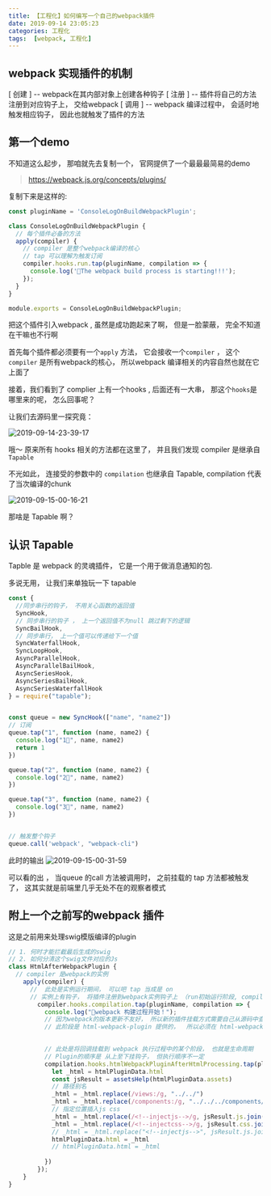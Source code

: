 ```yaml
---
title: 【工程化】如何编写一个自己的webpack插件
date: 2019-09-14 23:05:23
categories: 工程化
tags:  [webpack, 工程化]
---
```





## webpack 实现插件的机制
[ 创建 ] -- webpack在其内部对象上创建各种钩子
[ 注册 ] -- 插件将自己的方法注册到对应钩子上， 交给webpack
[ 调用 ] -- webpack 编译过程中， 会适时地触发相应钩子， 因此也就触发了插件的方法 



## 第一个demo
不知道这么起步， 那咱就先去复制一个， 官网提供了一个最最最简易的demo

> https://webpack.js.org/concepts/plugins/

复制下来是这样的:
```js
const pluginName = 'ConsoleLogOnBuildWebpackPlugin';

class ConsoleLogOnBuildWebpackPlugin {
  // 每个插件必备的方法
  apply(compiler) {
    // compiler 是整个webpack编译的核心
    // tap 可以理解为触发订阅
    compiler.hooks.run.tap(pluginName, compilation => {
      console.log('🍎The webpack build process is starting!!!');
    });
  }
}

module.exports = ConsoleLogOnBuildWebpackPlugin;
```

把这个插件引入webpack , 虽然是成功跑起来了啊， 但是一脸蒙蔽， 完全不知道在干嘛也不行啊

首先每个插件都必须要有一个`apply` 方法， 它会接收一个`compiler` ， 这个`compiler` 是所有webpack的核心， 所以webpack 编译相关的内容自然也就在它上面了

接着，我们看到了 complier 上有一个hooks , 后面还有一大串， 那这个`hooks`是哪里来的呢， 怎么回事呢？

让我们去源码里一探究竟：

![2019-09-14-23-39-17](http://img.nixiaolei.com/2019-09-14-23-39-17.png)


哦～ 原来所有 hooks 相关的方法都在这里了， 并且我们发现 compiler 是继承自 `Tapable`

不光如此， 连接受的参数中的 `compilation` 也继承自 Tapable, compilation 代表了当次编译的chunk

![2019-09-15-00-16-21](http://img.nixiaolei.com/2019-09-15-00-16-21.png)

那啥是 Tapable 啊？

## 认识 Tapable
Tapble 是 webpack 的灵魂插件， 它是一个用于做消息通知的包.

多说无用， 让我们来单独玩一下 tapable

```js
const {
  //同步串行的钩子， 不用关心函数的返回值
  SyncHook,
  // 同步串行的钩子 ， 上一个返回值不为null 跳过剩下的逻辑
  SyncBailHook,
  // 同步串行， 上一个值可以传递给下一个值
  SyncWaterfallHook,
  SyncLoopHook,
  AsyncParallelHook,
  AsyncParallelBailHook,
  AsyncSeriesHook,
  AsyncSeriesBailHook,
  AsyncSeriesWaterfallHook 
} = require("tapable");


const queue = new SyncHook(["name", "name2"])
// 订阅
queue.tap("1", function (name, name2) {
  console.log("1⃣️", name, name2)
  return 1
})

queue.tap("2", function (name, name2) {
  console.log("2⃣️", name, name2)
})

queue.tap("3", function (name, name2) {
  console.log("3⃣️", name, name2)
})


// 触发整个钩子
queue.call('webpack', "webpack-cli")
```

此时的输出
![2019-09-15-00-31-59](http://img.nixiaolei.com/2019-09-15-00-31-59.png)

可以看的出 ， 当queue 的call 方法被调用时， 之前挂载的 tap 方法都被触发了， 这其实就是前端里几乎无处不在的观察者模式





##  附上一个之前写的webpack 插件
这是之前用来处理swig模版编译的plugin 
```js
// 1. 何时才能拦截最后生成的swig
// 2. 如何分清这个swig文件对应的Js
class HtmlAfterWebpackPlugin {
  // compiler 是webpack的实例
    apply(compiler) {
      //  此处是实例运行期间， 可以吧 tap 当成是 on
      // 实例上有钩子， 将插件注册到webpack实例钩子上 （run初始运行阶段, compilation: 完成阶段）
        compiler.hooks.compilation.tap(pluginName, compilation => {
          console.log("🍉webpack 构建过程开始！");
          // 因为webpack的版本更新不友好， 所以新的插件挂载方式需要自己从源码中查找
          // 此阶段是 html-webpack-plugin 提供的，  所以必须在 html-webpack-plugin 之后执行
      

          // 此处是将回调挂载到 webpack 执行过程中的某个阶段， 也就是生命周期
          // Plugin的顺序是 从上至下挂钩子， 但执行顺序不一定 
          compilation.hooks.htmlWebpackPluginAfterHtmlProcessing.tap(pluginName, htmlPluginData => {
            let _html = htmlPluginData.html
            const jsResult = assetsHelp(htmlPluginData.assets) 
            // 路径别名
            _html = _html.replace(/views:/g, "../../")
            _html = _html.replace(/components:/g, "../../../components/")
            // 指定位置插入js css
            _html = _html.replace(/<!--injectjs-->/g, jsResult.js.join(""))
            _html = _html.replace(/<!--injectcss-->/g, jsResult.css.join(""))
            // _html = _html.replace("<!--injectjs-->", jsResult.js.join(""))
            htmlPluginData.html = _html
            // htmlPluginData.html = _html
            
          })
        });
    }
}

```
